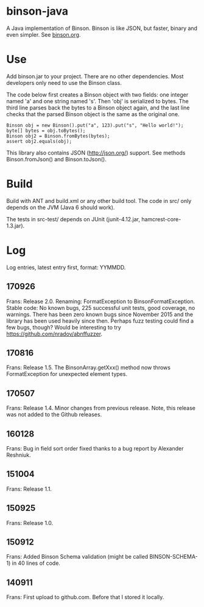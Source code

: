 binson-java
===========

A Java implementation of Binson. Binson is like JSON, but faster, binary and 
even simpler. See [binson.org](http://binson.org/).


Use
===

Add binson.jar to your project. There are no other dependencies.
Most developers only need to use the Binson class.

The code below first creates a Binson object with two fields: one integer named 'a' and 
one string named 's'. Then 'obj' is serialized to bytes. The third line parses back the 
bytes to a Binson object again, and the last line checks that the parsed Binson object is 
the same as the original one.

    Binson obj = new Binson().put("a", 123).put("s", "Hello world!");
    byte[] bytes = obj.toBytes();
    Binson obj2 = Binson.fromBytes(bytes);
    assert obj2.equals(obj);

This library also contains JSON (http://json.org/) support. See methods 
Binson.fromJson() and Binson.toJson().


Build
=====

Build with ANT and build.xml or any other build tool.
The code in src/ only depends on the JVM (Java 6 should work).

The tests in src-test/ depends on JUnit (junit-4.12.jar, hamcrest-core-1.3.jar).


Log
===

Log entries, latest entry first, format: YYMMDD.

## 170926 

Frans: Release 2.0. Renaming: FormatException to BinsonFormatException.
Stable code: No known bugs, 225 successful unit tests, good coverage, no warnings. 
There has been zero known bugs since November 2015 and the library has been used 
heavily since then. Perhaps fuzz testing could find a few bugs, though? Would be
interesting to try https://github.com/nradov/abnffuzzer.


## 170816

Frans: Release 1.5. The BinsonArray.getXxx() method now throws
FormatException for unexpected element types.

## 170507

Frans: Release 1.4. Minor changes from previous release.
Note, this release was not added to the Github releases.

## 160128

Frans: Bug in field sort order fixed thanks to a bug report 
by Alexander Reshniuk.

## 151004

Frans: Release 1.1.

## 150925

Frans: Release 1.0.

## 150912

Frans: Added Binson Schema validation (might be called BINSON-SCHEMA-1) 
in 40 lines of code.

## 140911

Frans: First upload to github.com. Before that I stored it locally.

